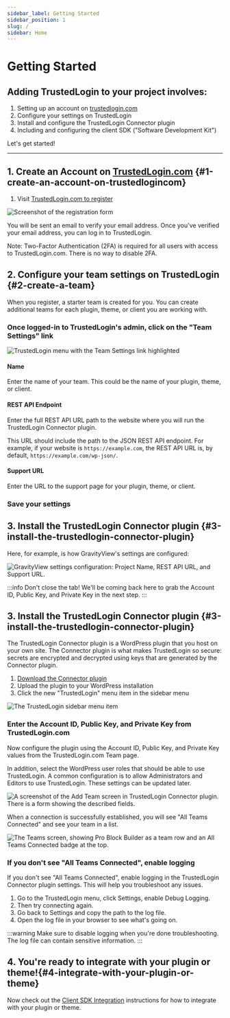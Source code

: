 ```yaml
---
sidebar_label: Getting Started
sidebar_position: 1
slug: /
sidebar: Home
---
```


# Getting Started

## Adding TrustedLogin to your project involves:

1. Setting up an account on [trustedlogin.com](https://app.trustedlogin.com)
2. Configure your settings on TrustedLogin
3. Install and configure the TrustedLogin Connector plugin
4. Including and configuring the client SDK ("Software Development Kit")

Let's get started!

----

## 1. Create an Account on [TrustedLogin.com](https://app.trustedlogin.com/register) {#1-create-an-account-on-trustedlogincom}

1. Visit [TrustedLogin.com to register](https://app.trustedlogin.com/register)

![Screenshot of the registration form](/img/saas/registration-form.png)

You will be sent an email to verify your email address. Once you've verified your email address, you can log in to TrustedLogin.

Note: Two-Factor Authentication (2FA) is required for all users with access to TrustedLogin.com. There is no way to disable 2FA.

## 2. Configure your team settings on TrustedLogin {#2-create-a-team}

When you register, a starter team is created for you. You can create additional teams for each plugin, theme, or client you are working with.

### Once logged-in to TrustedLogin's admin, click on the "Team Settings" link

![TrustedLogin menu with the Team Settings link highlighted](/img/saas/team-settings-sidebar.png)

#### Name

Enter the name of your team. This could be the name of your plugin, theme, or client.

#### REST API Endpoint

Enter the full REST API URL path to the website where you will run the TrustedLogin Connector plugin.

This URL should include the path to the JSON REST API endpoint. For example, if your website is `https://example.com`, the REST API URL is, by default, `https://example.com/wp-json/`.

#### Support URL

Enter the URL to the support page for your plugin, theme, or client.

### Save your settings

## 3. Install the TrustedLogin Connector plugin {#3-install-the-trustedlogin-connector-plugin}


Here, for example, is how GravityView's settings are configured:

![GravityView settings configuration: Project Name, REST API URL, and Support URL.](/img/saas/team-settings.png)

:::info
Don't close the tab! We'll be coming back here to grab the Account ID, Public Key, and Private Key in the next step.
:::

## 3. Install the TrustedLogin Connector plugin {#3-install-the-trustedlogin-connector-plugin}

The TrustedLogin Connector plugin is a WordPress plugin that you host on your own site. The Connector plugin is what makes TrustedLogin so secure: secrets are encrypted and decrypted using keys that are generated by the Connector plugin.

1. [Download the Connector plugin](https://github.com/trustedlogin/trustedlogin-connector/releases/download/v1.1.1.0/trustedlogin-connector-1.1.1.zip)
2. Upload the plugin to your WordPress installation
3. Click the new "TrustedLogin" menu item in the sidebar menu

![The TrustedLogin sidebar menu item](/img/vendor/trustedlogin-sidebar-menu.png)

### Enter the Account ID, Public Key, and Private Key from TrustedLogin.com

Now configure the plugin using the Account ID, Public Key, and Private Key values from the TrustedLogin.com Team page.

In addition, select the WordPress user roles that should be able to use TrustedLogin. A common configuration is to allow Administrators and Editors to use TrustedLogin. These settings can be updated later.

![A screenshot of the Add Team screen in TrustedLogin Connector plugin. There is a form showing the described fields.](/img/vendor/add-team.png)

When a connection is successfully established, you will see "All Teams Connected" and see your team in a list.

![The Teams screen, showing Pro Block Builder as a team row and an All Teams Connected badge at the top.](/img/vendor/teams-screen.png)

### If you don't see "All Teams Connected", enable logging

If you don't see "All Teams Connected", enable logging in the TrustedLogin Connector plugin settings. This will help you troubleshoot any issues.

1. Go to the TrustedLogin menu, click Settings, enable Debug Logging. 
2. Then try connecting again.
3. Go back to Settings and copy the path to the log file.
4. Open the log file in your browser to see what's going on.

:::warning
Make sure to disable logging when you're done troubleshooting. The log file can contain sensitive information.
:::

## 4. You're ready to integrate with your plugin or theme!{#4-integrate-with-your-plugin-or-theme}

Now check out the [Client SDK Integration](client/installation) instructions for how to integrate with your plugin or theme.
